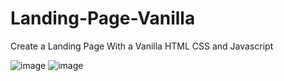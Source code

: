 # Landing-Page-Vanilla
Create a Landing Page With a Vanilla HTML CSS and Javascript

![image](https://user-images.githubusercontent.com/77594598/170936207-4eb9eb1c-fbef-4a01-9415-840f5dbbdad4.png)
![image](https://user-images.githubusercontent.com/77594598/170936309-e13de172-8569-4cf8-8809-3fcb54198c04.png)

